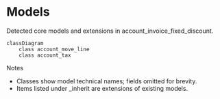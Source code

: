 # Models

Detected core models and extensions in account_invoice_fixed_discount.

```mermaid
classDiagram
    class account_move_line
    class account_tax
```

Notes
- Classes show model technical names; fields omitted for brevity.
- Items listed under _inherit are extensions of existing models.
